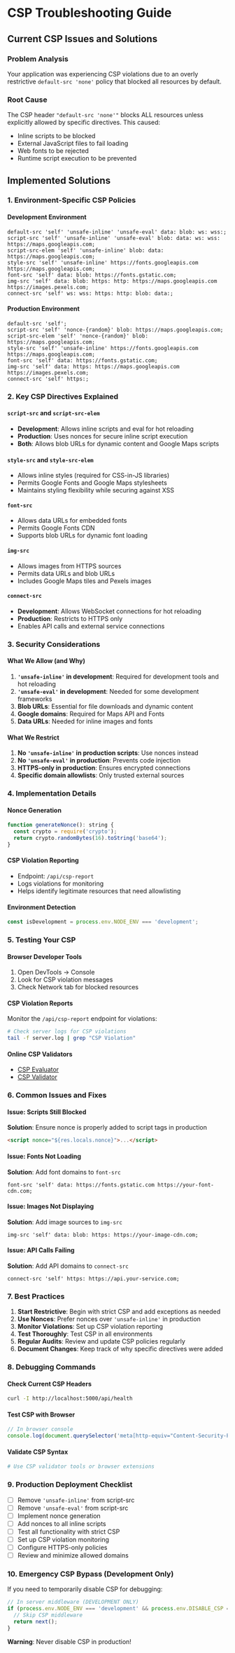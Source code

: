 # CSP Troubleshooting Guide

## Current CSP Issues and Solutions

### Problem Analysis
Your application was experiencing CSP violations due to an overly restrictive `default-src 'none'` policy that blocked all resources by default.

### Root Cause
The CSP header `"default-src 'none'"` blocks ALL resources unless explicitly allowed by specific directives. This caused:
- Inline scripts to be blocked
- External JavaScript files to fail loading
- Web fonts to be rejected
- Runtime script execution to be prevented

## Implemented Solutions

### 1. Environment-Specific CSP Policies

#### Development Environment
```
default-src 'self' 'unsafe-inline' 'unsafe-eval' data: blob: ws: wss:;
script-src 'self' 'unsafe-inline' 'unsafe-eval' blob: data: ws: wss: https://maps.googleapis.com;
script-src-elem 'self' 'unsafe-inline' blob: data: https://maps.googleapis.com;
style-src 'self' 'unsafe-inline' https://fonts.googleapis.com https://maps.googleapis.com;
font-src 'self' data: blob: https://fonts.gstatic.com;
img-src 'self' data: blob: https: http: https://maps.googleapis.com https://images.pexels.com;
connect-src 'self' ws: wss: https: http: blob: data:;
```

#### Production Environment
```
default-src 'self';
script-src 'self' 'nonce-{random}' blob: https://maps.googleapis.com;
script-src-elem 'self' 'nonce-{random}' blob: https://maps.googleapis.com;
style-src 'self' 'unsafe-inline' https://fonts.googleapis.com https://maps.googleapis.com;
font-src 'self' data: https://fonts.gstatic.com;
img-src 'self' data: https: https://maps.googleapis.com https://images.pexels.com;
connect-src 'self' https:;
```

### 2. Key CSP Directives Explained

#### `script-src` and `script-src-elem`
- **Development**: Allows inline scripts and eval for hot reloading
- **Production**: Uses nonces for secure inline script execution
- **Both**: Allows blob URLs for dynamic content and Google Maps scripts

#### `style-src` and `style-src-elem`
- Allows inline styles (required for CSS-in-JS libraries)
- Permits Google Fonts and Google Maps stylesheets
- Maintains styling flexibility while securing against XSS

#### `font-src`
- Allows data URLs for embedded fonts
- Permits Google Fonts CDN
- Supports blob URLs for dynamic font loading

#### `img-src`
- Allows images from HTTPS sources
- Permits data URLs and blob URLs
- Includes Google Maps tiles and Pexels images

#### `connect-src`
- **Development**: Allows WebSocket connections for hot reloading
- **Production**: Restricts to HTTPS only
- Enables API calls and external service connections

### 3. Security Considerations

#### What We Allow (and Why)
1. **`'unsafe-inline'` in development**: Required for development tools and hot reloading
2. **`'unsafe-eval'` in development**: Needed for some development frameworks
3. **Blob URLs**: Essential for file downloads and dynamic content
4. **Google domains**: Required for Maps API and Fonts
5. **Data URLs**: Needed for inline images and fonts

#### What We Restrict
1. **No `'unsafe-inline'` in production scripts**: Use nonces instead
2. **No `'unsafe-eval'` in production**: Prevents code injection
3. **HTTPS-only in production**: Ensures encrypted connections
4. **Specific domain allowlists**: Only trusted external sources

### 4. Implementation Details

#### Nonce Generation
```javascript
function generateNonce(): string {
  const crypto = require('crypto');
  return crypto.randomBytes(16).toString('base64');
}
```

#### CSP Violation Reporting
- Endpoint: `/api/csp-report`
- Logs violations for monitoring
- Helps identify legitimate resources that need allowlisting

#### Environment Detection
```javascript
const isDevelopment = process.env.NODE_ENV === 'development';
```

### 5. Testing Your CSP

#### Browser Developer Tools
1. Open DevTools → Console
2. Look for CSP violation messages
3. Check Network tab for blocked resources

#### CSP Violation Reports
Monitor the `/api/csp-report` endpoint for violations:
```bash
# Check server logs for CSP violations
tail -f server.log | grep "CSP Violation"
```

#### Online CSP Validators
- [CSP Evaluator](https://csp-evaluator.withgoogle.com/)
- [CSP Validator](https://cspvalidator.org/)

### 6. Common Issues and Fixes

#### Issue: Scripts Still Blocked
**Solution**: Ensure nonce is properly added to script tags in production
```html
<script nonce="${res.locals.nonce}">...</script>
```

#### Issue: Fonts Not Loading
**Solution**: Add font domains to `font-src`
```
font-src 'self' data: https://fonts.gstatic.com https://your-font-cdn.com;
```

#### Issue: Images Not Displaying
**Solution**: Add image sources to `img-src`
```
img-src 'self' data: blob: https: https://your-image-cdn.com;
```

#### Issue: API Calls Failing
**Solution**: Add API domains to `connect-src`
```
connect-src 'self' https: https://api.your-service.com;
```

### 7. Best Practices

1. **Start Restrictive**: Begin with strict CSP and add exceptions as needed
2. **Use Nonces**: Prefer nonces over `'unsafe-inline'` in production
3. **Monitor Violations**: Set up CSP violation reporting
4. **Test Thoroughly**: Test CSP in all environments
5. **Regular Audits**: Review and update CSP policies regularly
6. **Document Changes**: Keep track of why specific directives were added

### 8. Debugging Commands

#### Check Current CSP Headers
```bash
curl -I http://localhost:5000/api/health
```

#### Test CSP with Browser
```javascript
// In browser console
console.log(document.querySelector('meta[http-equiv="Content-Security-Policy"]'));
```

#### Validate CSP Syntax
```bash
# Use CSP validator tools or browser extensions
```

### 9. Production Deployment Checklist

- [ ] Remove `'unsafe-inline'` from script-src
- [ ] Remove `'unsafe-eval'` from script-src
- [ ] Implement nonce generation
- [ ] Add nonces to all inline scripts
- [ ] Test all functionality with strict CSP
- [ ] Set up CSP violation monitoring
- [ ] Configure HTTPS-only policies
- [ ] Review and minimize allowed domains

### 10. Emergency CSP Bypass (Development Only)

If you need to temporarily disable CSP for debugging:

```javascript
// In server middleware (DEVELOPMENT ONLY)
if (process.env.NODE_ENV === 'development' && process.env.DISABLE_CSP === 'true') {
  // Skip CSP middleware
  return next();
}
```

**Warning**: Never disable CSP in production!